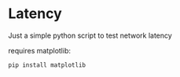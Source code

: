 # Latency
Just a simple python script to test network latency

requires matplotlib: 
 ```shell
 pip install matplotlib
```
